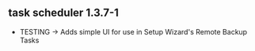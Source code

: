 ## task scheduler 1.3.7-1

* TESTING -> Adds simple UI for use in Setup Wizard's Remote Backup Tasks